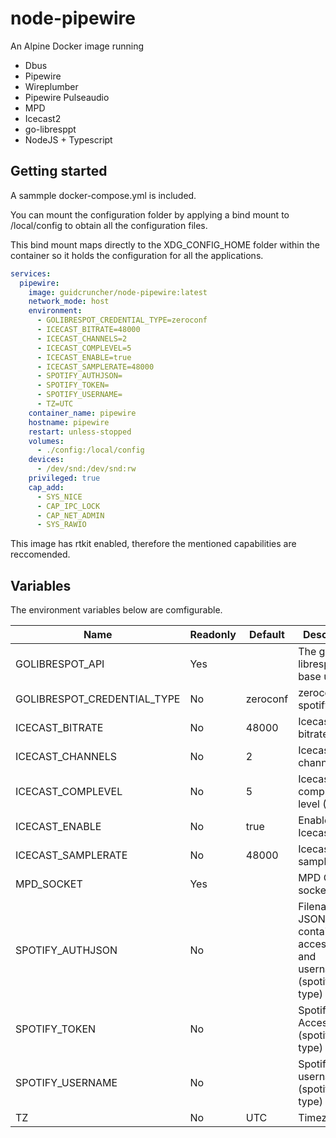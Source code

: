# node-pipewire

An Alpine Docker image running

- Dbus
- Pipewire
- Wireplumber
- Pipewire Pulseaudio
- MPD
- Icecast2
- go-libresppt
- NodeJS + Typescript

## Getting started

A sammple docker-compose.yml is included.

You can mount the configuration folder by applying a bind mount to /local/config to obtain all the configuration files. 

This bind mount maps directly to the XDG_CONFIG_HOME folder within the container so it holds the configuration for all the applications.

```yaml
services:
  pipewire:
    image: guidcruncher/node-pipewire:latest
    network_mode: host
    environment:
      - GOLIBRESPOT_CREDENTIAL_TYPE=zeroconf
      - ICECAST_BITRATE=48000
      - ICECAST_CHANNELS=2
      - ICECAST_COMPLEVEL=5
      - ICECAST_ENABLE=true
      - ICECAST_SAMPLERATE=48000
      - SPOTIFY_AUTHJSON=
      - SPOTIFY_TOKEN=
      - SPOTIFY_USERNAME=
      - TZ=UTC
    container_name: pipewire
    hostname: pipewire
    restart: unless-stopped
    volumes:
      - ./config:/local/config
    devices:
      - /dev/snd:/dev/snd:rw
    privileged: true
    cap_add:
      - SYS_NICE
      - CAP_IPC_LOCK
      - CAP_NET_ADMIN
      - SYS_RAWIO
```
This image has rtkit enabled, therefore the mentioned capabilities are reccomended.

## Variables

The environment variables below are comfigurable.

| Name                        | Readonly | Default  | Description                                                                     |
|-----------------------------|----------|----------|---------------------------------------------------------------------------------|
| GOLIBRESPOT_API             | Yes      |          | The go-librespot API base url                                                   |
| GOLIBRESPOT_CREDENTIAL_TYPE | No       | zeroconf | zeroconf or spotify_token                                                       |
| ICECAST_BITRATE             | No       | 48000    | Icecast bitrate                                                                 |
| ICECAST_CHANNELS            | No       | 2        | Icecast channels                                                                |
| ICECAST_COMPLEVEL           | No       | 5        | Icecast compression level (1-10)                                                |
| ICECAST_ENABLE              | No       | true     | Enable Icecast                                                                  |
| ICECAST_SAMPLERATE          | No       | 48000    | Icecast sample rate                                                             |
| MPD_SOCKET                  | Yes      |          | MPD Control socket path                                                         |
| SPOTIFY_AUTHJSON            | No       |          | Filename of JSON file containing access token and username (spotify_token type) |
| SPOTIFY_TOKEN               | No       |          | Spotify Access token (spotify_token type)                                       |
| SPOTIFY_USERNAME            | No       |          | Spotify username (spotify_token type)                                           |
| TZ                          | No       | UTC      | Timezone                                                                        |
